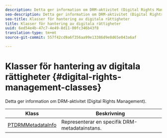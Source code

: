 ```yaml
---
description: Detta ger information om DRM-aktivitet (Digital Rights Management).
seo-description: Detta ger information om DRM-aktivitet (Digital Rights Management).
seo-title: Klasser för hantering av digitala rättigheter
title: Klasser för hantering av digitala rättigheter
uuid: 6ed54e4b-47c7-4e49-8d11-00fc346b43f8
translation-type: tm+mt
source-git-commit: 557f42cd9a6f356aa99e13386d9e8d65e043a6af

---
```



# Klasser för hantering av digitala rättigheter {#digital-rights-management-classes}

Detta ger information om DRM-aktivitet (Digital Rights Management).

| **Klass** | **Beskrivning** |
|---|---|
| [PTDRMMetadataInfo](https://help.adobe.com/en_US/primetime/api/psdk/appledoc/Classes/PTDRMMetadataInfo.html) | Representerar en specifik DRM-metadatainstans. |